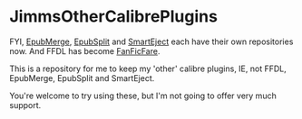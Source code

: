 # JimmsOtherCalibrePlugins

FYI, [EpubMerge](https://github.com/JimmXinu/EpubMerge), [EpubSplit](https://github.com/JimmXinu/EpubSplit) and [SmartEject](https://github.com/JimmXinu/SmartEject) each have their own repositories now.  And FFDL has become [FanFicFare](https://github.com/JimmXinu/FanFicFare).

This is a repository for me to keep my 'other' calibre plugins, IE, not
FFDL, EpubMerge, EpubSplit and SmartEject.

You're welcome to try using these, but I'm not going to offer very much support.
